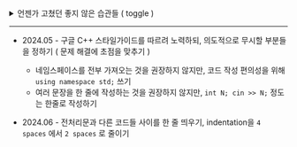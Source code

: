 <details>
  <summary>언젠가 고쳤던 좋지 않은 습관들 ( toggle )</summary><br>

  - 줄바꿈이 필요할 땐 `std::endl` 대신 `'\n'` 쓰기
  - `std::cin.tie(nullptr)->ios_base::sync_with_stdio(false);` 처럼 쓰지 말고 분리해서 쓰기

      > `ios_base::sync_with_stdio(false);` `cin.tie(nullptr);` `cout.tie(nullptr);`
  - `for`, `while` 같은 제어문 키워드와 조건식 괄호 사이를 한 칸 띄우기

      > `for(;;)` // bad  
      > `for (;;)` // good!
  - `if`, `else if`, `else` 구문 정렬하기 - `closing brace on new line, else on same line`

      > if (cond) {  
      > //  
      > `} else if (cond) {` // good!  
      > //  
      > } else { }
</details>

- - -

<!--

다른 사람들의 코드를 읽고 이해하는게 상상 이상으로 힘든 일이라는걸 느꼈다.
같은 일을 하는 코드라도 읽기 편하게 작성하려 노력하자!!

-->

- 2024.05 - 구글 C++ 스타일가이드를 따르려 노력하되, 의도적으로 무시할 부분들을 정하기 ( 문제 해결에 초점을 맞추기 )
  
  - 네임스페이스를 전부 가져오는 것을 권장하지 않지만, 코드 작성 편의성을 위해 `using namespace std;` 쓰기
  - 여러 문장을 한 줄에 작성하는 것을 권장하지 않지만, `int N; cin >> N;` 정도는 한줄로 작성하기
- 2024.06 - 전처리문과 다른 코드들 사이를 한 줄 띄우기, indentation을 `4 spaces` 에서 `2 spaces` 로 줄이기
